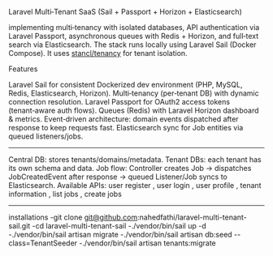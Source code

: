 Laravel Multi‑Tenant SaaS (Sail + Passport + Horizon + Elasticsearch)

implementing multi‑tenancy with isolated databases, API authentication via Laravel Passport, asynchronous queues with Redis + Horizon,
and full‑text search via Elasticsearch. The stack runs locally using Laravel Sail (Docker Compose).
It uses [stancl/tenancy](https://tenancyforlaravel.com/) for tenant isolation.

Features

Laravel Sail for consistent Dockerized dev environment (PHP, MySQL, Redis, Elasticsearch, Horizon).
Multi‑tenancy (per‑tenant DB) with dynamic connection resolution.
Laravel Passport for OAuth2 access tokens (tenant‑aware auth flows).
Queues (Redis) with Laravel Horizon dashboard & metrics.
Event‑driven architecture: domain events dispatched after response to keep requests fast.
Elasticsearch sync for Job entities via queued listeners/jobs.

******
Central DB: stores tenants/domains/metadata.
Tenant DBs: each tenant has its own schema and data.
Job flow: Controller creates Job → dispatches JobCreatedEvent after response → queued Listener/Job syncs to Elasticsearch.
Available APIs: user register , user login , user profile , tenant information , list jobs , create jobs

******
installations
-git clone git@github.com:nahedfathi/laravel-multi-tenant-sail.git
-cd laravel-multi-tenant-sail
-./vendor/bin/sail up -d
-./vendor/bin/sail artisan migrate
-./vendor/bin/sail artisan db:seed --class=TenantSeeder
-./vendor/bin/sail artisan tenants:migrate
